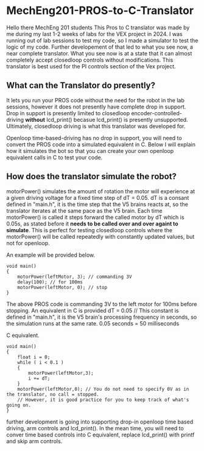 # MechEng201-PROS-to-C-Translator
Hello there MechEng 201 students
This Pros to C translator was made by me during my last 1-2 weeks of labs for the VEX project in 2024.
I was running out of lab sessions to test my code, so I made a simulator to test the logic of my code.
Further developement of that led to what you see now, a near complete translator.
What you see now is at a state that it can almost completely accept closedloop controls without modifications.
This translator is best used for the PI controls section of the Vex project.

##    What can the Translator do presently?
It lets you run your PROS code without the need for the robot in the lab sessions, however it does not presently have complete drop in support.
Drop in support is presently limited to closedloop encoder-controlled-driving **without** lcd_print() becasue lcd_print() is presently unsupported.
Ultimately, closedloop driving is what this translator was developed for.

Openloop time-based-driving has no drop in support, you will need to convert the PROS code into a simulated equivalent in C.
Below I will explain how it simulates the bot so that you can create your own openloop equivalent calls in C to test your code.

##    How does the translator simulate the robot?
motorPower() simulates the amount of rotation the motor will experience at a given driving voltage for a fixed time step of dT = 0.05.
dT is a consant defined in "main.h", it is the time step that the V5 brains reacts at, so the translator iterates at the same pace as the V5 brain.
Each time motorPower() is called it steps forward the called motor by dT which is 0.05s, as stated before it **needs to be called over and over againt to simulate**.
This is perfect for testing closedloop controls where the motorPower() will be called repeatedly with constantly updated values, but not for openloop.

An example will be provided below.
```
void main()
{
    motorPower(leftMotor, 3); // commanding 3V
    delay(100); // for 100ms
    motorPower(leftMotor, 0); // stop
}
```
The above PROS code is commanding 3V to the left motor for 100ms before stopping.
An equivalent in C is provided
dT = 0.05 // This constant is defined in "main.h", it is the V5 brain's processing frequency in seconds, so the simulation runs at the same rate.
0.05 seconds = 50 milliseconds

C equivalent.
```
void main()
{
    float i = 0;
    while ( i < 0.1 )
    {
        motorPower(leftMotor,3);
        i += dT;
    }
    motorPower(leftMotor,0); // You do not need to specify 0V as in the translator, no call = stopped.
    // However, it is good practice for you to keep track of what's going on.
}
```
further development is going into supporting drop-in openloop time based driving, arm controls and lcd_print().
In the mean time, you will need to conver time based controls into C equivalent, replace lcd_print() with printf and skip arm controls.

